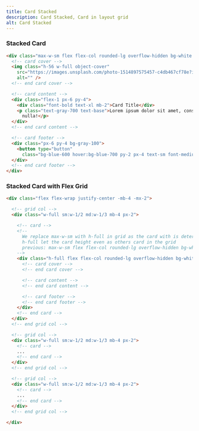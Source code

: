 ```yaml
---
title: Card Stacked
description: Card Stacked, Card in layout grid
alt: Card Stacked
---
```


<h3 class="section-header">Stacked Card</h3>

<base-snippet :centered_preview="false" custom_preview_class="flex items-center justify-center bg-indigo-50 p-4">

  <template v-slot:preview>
    <!-- card -->
    <div class="max-w-sm flex flex-col rounded-lg overflow-hidden bg-white shadow-lg">
      <!-- card cover -->
      <img class="h-56 w-full object-cover"
        src="https://images.unsplash.com/photo-1514897575457-c4db467cf78e?ixid=MnwxMjA3fDB8MHxwaG90by1wYWdlfHx8fGVufDB8fHx8&ixlib=rb-1.2.1&auto=format&fit=crop&w=384"
        alt="" />
      <!-- end card cover -->
      <!-- card content -->
      <div class="flex-1 px-6 py-4">
        <div class="font-bold text-xl mb-2">Card Title</div>
        <p class="text-gray-700 text-base">Lorem ipsum dolor sit amet, consectetur adipisicing elit. Voluptatibus quia,
          nulla!</p>
      </div>
      <!-- end card content -->
      <!-- card footer -->
      <div class="px-6 py-4 bg-gray-100">
        <button type="button"
          class="bg-blue-600 hover:bg-blue-700 py-2 px-4 text-sm font-medium text-white border border-transparent rounded-lg focus:outline-none">Action</button>
      </div>
      <!-- end card footer -->
    </div>
    <!-- end card -->
  </template>

  ```html
  <div class="max-w-sm flex flex-col rounded-lg overflow-hidden bg-white shadow">
    <!-- card cover -->
    <img class="h-56 w-full object-cover"
      src="https://images.unsplash.com/photo-1514897575457-c4db467cf78e?ixid=MnwxMjA3fDB8MHxwaG90by1wYWdlfHx8fGVufDB8fHx8&ixlib=rb-1.2.1&auto=format&fit=crop&w=384"
      alt="" />
    <!-- end card cover -->

    <!-- card content -->
    <div class="flex-1 px-6 py-4">
      <div class="font-bold text-xl mb-2">Card Title</div>
      <p class="text-gray-700 text-base">Lorem ipsum dolor sit amet, consectetur adipisicing elit. Voluptatibus quia,
        nulla!</p>
    </div>
    <!-- end card content -->

    <!-- card footer -->
    <div class="px-6 py-4 bg-gray-100">
      <button type="button"
        class="bg-blue-600 hover:bg-blue-700 py-2 px-4 text-sm font-medium text-white border border-transparent rounded-lg focus:outline-none">Action</button>
    </div>
    <!-- end card footer -->
  </div>
  ```

  <template v-slot:source>
    <a class="btn btn-primary btn-lg" href="https://play.tailwindcss.com/KwY86c8YPJ">Live Edit</a>
  </template>

</base-snippet>

<h3 class="section-header">Stacked Card with Flex Grid</h3>

<base-snippet :centered_preview="false" custom_preview_class="flex items-center justify-center bg-indigo-50 p-4">

  <template v-slot:preview>
    <div class="flex flex-wrap justify-center -mb-4 -mx-2">
      <!-- grid col -->
      <div class="w-full sm:w-1/2 mb-4 px-2">
        <!-- card -->
        <div class="h-full flex flex-col rounded-lg overflow-hidden bg-white shadow">
          <!-- card cover -->
          <img class="h-56 w-full object-cover"
            src="https://images.unsplash.com/photo-1514897575457-c4db467cf78e?ixid=MnwxMjA3fDB8MHxwaG90by1wYWdlfHx8fGVufDB8fHx8&ixlib=rb-1.2.1&auto=format&fit=crop&w=384"
            alt="" />
          <!-- end card cover -->
          <!-- card content -->
          <div class="flex-1 px-6 py-4">
            <div class="font-bold text-xl mb-2">Card Title</div>
            <p class="text-gray-700 text-base">Lorem ipsum dolor sit amet, consectetur adipisicing elit. Voluptatibus
              quia,
              nulla!</p>
          </div>
          <!-- end card content -->
          <!-- card footer -->
          <div class="px-6 py-4 bg-gray-100">
            <button type="button"
              class="bg-blue-600 hover:bg-blue-700 py-2 px-4 text-sm font-medium text-white border border-transparent rounded-lg focus:outline-none">Action</button>
          </div>
          <!-- end card footer -->
        </div>
        <!-- end card -->
      </div>
      <!-- end grid col -->
      <!-- grid col -->
      <div class="w-full sm:w-1/2 mb-4 px-2">
        <!-- card -->
        <div class="h-full flex flex-col rounded-lg overflow-hidden bg-white shadow">
          <!-- card cover -->
          <img class="h-56 w-full object-cover"
            src="https://images.unsplash.com/photo-1514897575457-c4db467cf78e?ixid=MnwxMjA3fDB8MHxwaG90by1wYWdlfHx8fGVufDB8fHx8&ixlib=rb-1.2.1&auto=format&fit=crop&w=384"
            alt="" />
          <!-- end card cover -->
          <!-- card content -->
          <div class="flex-1 px-6 py-4">
            <div class="font-bold text-xl mb-2">Card Title</div>
            <p class="text-gray-700 text-base">Lorem ipsum dolor sit amet, consectetur adipisicing elit. Voluptatibus
              quia,
              nulla! Lorem ipsum dolor sit amet, consectetur adipisicing elit. Voluptatibus quia, nulla!</p>
          </div>
          <!-- end card content -->
          <!-- card footer -->
          <div class="px-6 py-4 bg-gray-100">
            <button type="button"
              class="bg-blue-600 hover:bg-blue-700 py-2 px-4 text-sm font-medium text-white border border-transparent rounded-lg focus:outline-none">Action</button>
          </div>
          <!-- end card footer -->
        </div>
        <!-- end card -->
      </div>
      <!-- end grid col -->
    </div>
  </template>

  ```html
  <div class="flex flex-wrap justify-center -mb-4 -mx-2">

    <!-- grid col -->
    <div class="w-full sm:w-1/2 md:w-1/3 mb-4 px-2">

      <!-- card -->
      <!-- 
        We replace max-w-sm with h-full in grid as the card with is determine by grid width.
        h-full let the card height even as others card in the grid
        previous: max-w-sm flex flex-col rounded-lg overflow-hidden bg-white shadow
      -->
      <div class="h-full flex flex-col rounded-lg overflow-hidden bg-white shadow">
        <!-- card cover -->
        <!-- end card cover -->

        <!-- card content -->
        <!-- end card content -->

        <!-- card footer -->
        <!-- end card footer -->
      </div>
      <!-- end card -->
    </div>
    <!-- end grid col -->

    <!-- grid col -->
    <div class="w-full sm:w-1/2 md:w-1/3 mb-4 px-2">
      <!-- card -->
      ...
      <!-- end card -->
    </div>
    <!-- end grid col -->

    <!-- grid col -->
    <div class="w-full sm:w-1/2 md:w-1/3 mb-4 px-2">
      <!-- card -->
      ...
      <!-- end card -->
    </div>
    <!-- end grid col -->

  </div>
  ```

  <template v-slot:source>
    <a class="btn btn-primary btn-lg" href="https://play.tailwindcss.com/KwY86c8YPJ">Live Edit</a>
  </template>

</base-snippet>

<related-ui search_key="card"></related-ui>